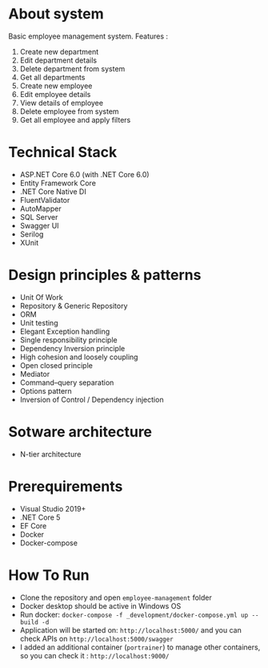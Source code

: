 # About system
Basic employee management system. Features :
1. Create new department
2. Edit department details
3. Delete department from system
4. Get all departments
5. Create new employee
6. Edit employee details
7. View details of employee
8. Delete employee from system
9. Get all employee and apply filters

# Technical Stack
- ASP.NET Core 6.0 (with .NET Core 6.0)
- Entity Framework Core
- .NET Core Native DI
- FluentValidator
- AutoMapper
- SQL Server
- Swagger UI
- Serilog
- XUnit

# Design principles & patterns
- Unit Of Work
- Repository & Generic Repository
- ORM
- Unit testing
- Elegant Exception handling
- Single responsibility principle
- Dependency Inversion principle
- High cohesion and loosely coupling
- Open closed principle
- Mediator
- Command–query separation
- Options pattern
- Inversion of Control / Dependency injection

# Sotware architecture
- N-tier architecture

# Prerequirements
- Visual Studio 2019+
- .NET Core 5
- EF Core
- Docker
- Docker-compose

# How To Run
- Clone the repository and open `employee-management` folder
- Docker desktop should be active in Windows OS
- Run docker: `docker-compose -f _development/docker-compose.yml up --build -d`
- Application will be started on: `http://localhost:5000/` and you can check APIs on `http://localhost:5000/swagger`
- I added an additional container (`portrainer`) to manage other containers, so you can check it :  `http://localhost:9000/`  
